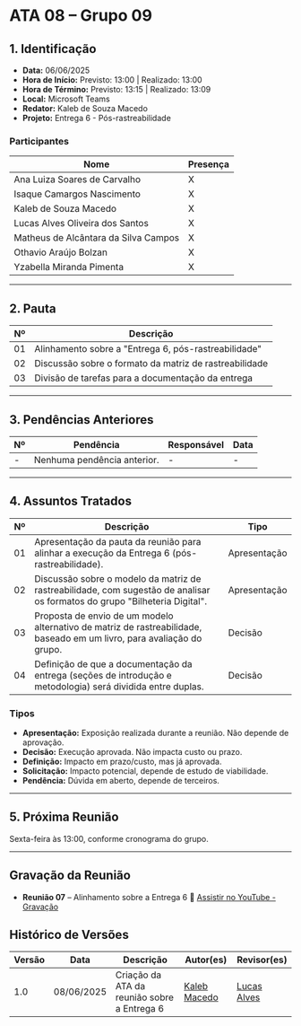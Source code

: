 # ATA 08 – Grupo 09

## 1. Identificação

-   **Data:** 06/06/2025
-   **Hora de Início:** Previsto: 13:00 | Realizado: 13:00
-   **Hora de Término:** Previsto: 13:15 | Realizado: 13:09
-   **Local:** Microsoft Teams
-   **Redator:** Kaleb de Souza Macedo
-   **Projeto:** Entrega 6 - Pós-rastreabilidade

### Participantes

| Nome                                     | Presença |
|------------------------------------------|----------|
| Ana Luiza Soares de Carvalho             | X        |
| Isaque Camargos Nascimento               | X        |
| Kaleb de Souza Macedo                    | X        |
| Lucas Alves Oliveira dos Santos          | X         |
| Matheus de Alcântara da Silva Campos     | X        |
| Othavio Araújo Bolzan                    | X         |
| Yzabella Miranda Pimenta                 | X         |

---

## 2. Pauta

| Nº  | Descrição                                              |
|-----|--------------------------------------------------------|
| 01  | Alinhamento sobre a "Entrega 6, pós-rastreabilidade"   |
| 02  | Discussão sobre o formato da matriz de rastreabilidade |
| 03  | Divisão de tarefas para a documentação da entrega      |

---

## 3. Pendências Anteriores

| Nº  | Pendência                                     | Responsável | Data |
|-----|-----------------------------------------------|-------------|------|
| -   | Nenhuma pendência anterior. | -           | -    |

---

## 4. Assuntos Tratados

| Nº  | Descrição                                                                                                                     | Tipo         |
|-----|-------------------------------------------------------------------------------------------------------------------------------|--------------|
| 01  | Apresentação da pauta da reunião para alinhar a execução da Entrega 6 (pós-rastreabilidade).                                    | Apresentação |
| 02  | Discussão sobre o modelo da matriz de rastreabilidade, com sugestão de analisar os formatos do grupo "Bilheteria Digital". | Apresentação |
| 03  | Proposta de envio de um modelo alternativo de matriz de rastreabilidade, baseado em um livro, para avaliação do grupo.           | Decisão      |
| 04  | Definição de que a documentação da entrega (seções de introdução e metodologia) será dividida entre duplas.                     | Decisão      |

### Tipos

-   **Apresentação:** Exposição realizada durante a reunião. Não depende de aprovação.
-   **Decisão:** Execução aprovada. Não impacta custo ou prazo.
-   **Definição:** Impacto em prazo/custo, mas já aprovada.
-   **Solicitação:** Impacto potencial, depende de estudo de viabilidade.
-   **Pendência:** Dúvida em aberto, depende de terceiros.

---

## 5. Próxima Reunião

Sexta-feira às 13:00, conforme cronograma do grupo.

---


## Gravação da Reunião

- **Reunião 07** – Alinhamento sobre a Entrega 6 
  🔗 [Assistir no YouTube - Gravação](https://youtu.be/6js2ninvKWo)

## Histórico de Versões

| Versão | Data                      | Descrição                                | Autor(es)                                      | Revisor(es)                                  |
|--------|---------------------------|------------------------------------------|------------------------------------------------|----------------------------------------------|
| 1.0    | 08/06/2025  | Criação da ATA da reunião sobre a Entrega 6 | [Kaleb Macedo](https://github.com/kalebmacedo) | [Lucas Alves](https://github.com/LucasAlves71) |